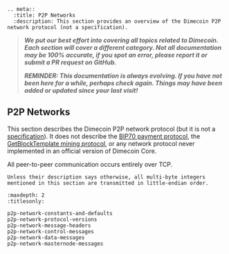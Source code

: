 ```{eval-rst}
.. meta::
  :title: P2P Networks
  :description: This section provides an overview of the Dimecoin P2P network protocol (not a specification).
```

> ***We put our best effort into covering all topics related to Dimecoin. Each section will cover a different category. Not all documentation may be 100% accurate, if you spot an error, please report it or submit a PR request on GitHub.***
>
> ***REMINDER: This documentation is always evolving. If you have not been here for a while, perhaps check again. Things may have been added or updated since your last visit!***

## P2P Networks

This section describes the Dimecoin P2P network protocol (but it is not a [specification](index.md#specification-disclaimer)). It does not describe the [BIP70 payment protocol](../reference/glossary.md#bip70-payment-protocol), the [GetBlockTemplate mining protocol](../guide/mining.md#getblocktemplate-rpc), or any network protocol never implemented in an official version of Dimecoin Core.

All peer-to-peer communication occurs entirely over TCP.

```{note}
Unless their description says otherwise, all multi-byte integers mentioned in this section are transmitted in little-endian order.
```

```{toctree}
:maxdepth: 2
:titlesonly:

p2p-network-constants-and-defaults
p2p-network-protocol-versions
p2p-network-message-headers
p2p-network-control-messages
p2p-network-data-messages
p2p-network-masternode-messages
```
